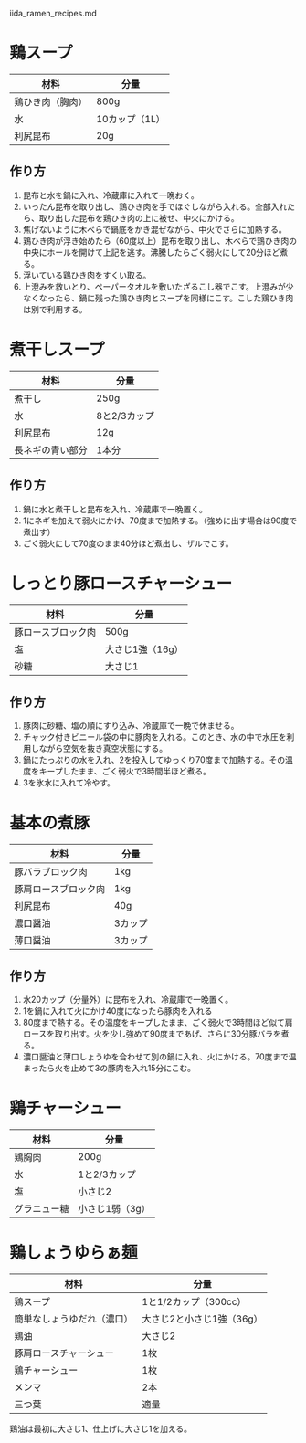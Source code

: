 iida_ramen_recipes.md

# 鶏スープ

| 材料 | 分量 |
| ---- | ---- |
| 鶏ひき肉（胸肉） | 800g |
| 水 | 10カップ（1L） |
| 利尻昆布 | 20g |

## 作り方
1. 昆布と水を鍋に入れ、冷蔵庫に入れて一晩おく。
2. いったん昆布を取り出し、鶏ひき肉を手でほぐしながら入れる。全部入れたら、取り出した昆布を鶏ひき肉の上に被せ、中火にかける。
3. 焦げないように木べらで鍋底をかき混ぜながら、中火でさらに加熱する。
4. 鶏ひき肉が浮き始めたら（60度以上）昆布を取り出し、木べらで鶏ひき肉の中央にホールを開けて上記を逃す。沸騰したらごく弱火にして20分ほど煮る。
5. 浮いている鶏ひき肉をすくい取る。
6. 上澄みを救いとり、ペーパータオルを敷いたざるこし器でこす。上澄みが少なくなったら、鍋に残った鶏ひき肉とスープを同様にこす。こした鶏ひき肉は別で利用する。

# 煮干しスープ

| 材料 | 分量 |
| ---- | ---- |
| 煮干し | 250g |
| 水 | 8と2/3カップ |
| 利尻昆布 | 12g |
| 長ネギの青い部分 | 1本分 |

## 作り方
1. 鍋に水と煮干しと昆布を入れ、冷蔵庫で一晩置く。
2. 1にネギを加えて弱火にかけ、70度まで加熱する。（強めに出す場合は90度で煮出す）
3. ごく弱火にして70度のまま40分ほど煮出し、ザルでこす。

# しっとり豚ロースチャーシュー

| 材料 | 分量 |
| ---- | ---- |
| 豚ロースブロック肉 | 500g |
| 塩 | 大さじ1強（16g） |
| 砂糖 | 大さじ1 |

## 作り方
1. 豚肉に砂糖、塩の順にすり込み、冷蔵庫で一晩で休ませる。
2. チャック付きビニール袋の中に豚肉を入れる。このとき、水の中で水圧を利用しながら空気を抜き真空状態にする。
3. 鍋にたっぷりの水を入れ、2を投入してゆっくり70度まで加熱する。その温度をキープしたまま、ごく弱火で3時間半ほど煮る。
4. 3を氷水に入れて冷やす。


# 基本の煮豚

| 材料 | 分量 |
| ---- | ---- |
| 豚バラブロック肉 | 1kg |
| 豚肩ロースブロック肉 | 1kg |
| 利尻昆布 | 40g |
| 濃口醤油 | 3カップ |
| 薄口醤油 | 3カップ |

## 作り方
1. 水20カップ（分量外）に昆布を入れ、冷蔵庫で一晩置く。
2. 1を鍋に入れて火にかけ40度になったら豚肉を入れる
3. 80度まで熱する。その温度をキープしたまま、ごく弱火で3時間ほど似て肩ロースを取り出す。火を少し強めて90度まであげ、さらに30分豚バラを煮る。
4. 濃口醤油と薄口しょうゆを合わせて別の鍋に入れ、火にかける。70度まで温まったら火を止めて3の豚肉を入れ15分にこむ。

# 鶏チャーシュー

| 材料 | 分量 |
| ---- | ---- |
| 鶏胸肉 | 200g |
| 水 | 1と2/3カップ |
| 塩 | 小さじ2 |
| グラニュー糖 | 小さじ1弱（3g） |

# 鶏しょうゆらぁ麺

| 材料 | 分量 |
| ---- | ---- |
| 鶏スープ | 1と1/2カップ（300cc） |
| 簡単なしょうゆだれ（濃口） | 大さじ2と小さじ1強（36g） |
| 鶏油 | 大さじ2 |
| 豚肩ロースチャーシュー | 1枚 |
| 鶏チャーシュー | 1枚 |
| メンマ | 2本 |
| 三つ葉 | 適量 |

鶏油は最初に大さじ1、仕上げに大さじ1を加える。